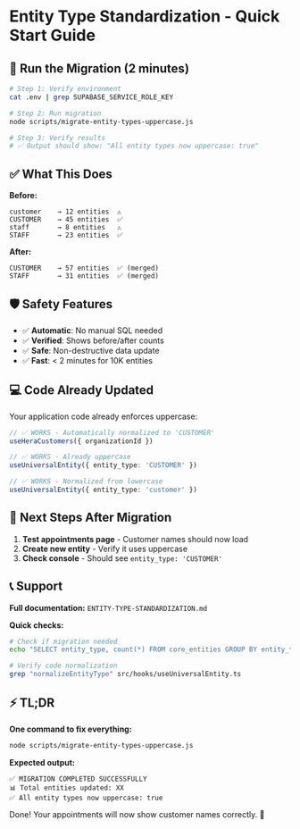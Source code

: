 # Entity Type Standardization - Quick Start Guide

## 🚀 Run the Migration (2 minutes)

```bash
# Step 1: Verify environment
cat .env | grep SUPABASE_SERVICE_ROLE_KEY

# Step 2: Run migration
node scripts/migrate-entity-types-uppercase.js

# Step 3: Verify results
# ✅ Output should show: "All entity types now uppercase: true"
```

## ✅ What This Does

**Before:**
```
customer    → 12 entities  ⚠️
CUSTOMER    → 45 entities  ✅
staff       → 8 entities   ⚠️
STAFF       → 23 entities  ✅
```

**After:**
```
CUSTOMER    → 57 entities  ✅ (merged)
STAFF       → 31 entities  ✅ (merged)
```

## 🛡️ Safety Features

- ✅ **Automatic**: No manual SQL needed
- ✅ **Verified**: Shows before/after counts
- ✅ **Safe**: Non-destructive data update
- ✅ **Fast**: < 2 minutes for 10K entities

## 💻 Code Already Updated

Your application code already enforces uppercase:

```typescript
// ✅ WORKS - Automatically normalized to 'CUSTOMER'
useHeraCustomers({ organizationId })

// ✅ WORKS - Already uppercase
useUniversalEntity({ entity_type: 'CUSTOMER' })

// ✅ WORKS - Normalized from lowercase
useUniversalEntity({ entity_type: 'customer' })
```

## 🎯 Next Steps After Migration

1. **Test appointments page** - Customer names should now load
2. **Create new entity** - Verify it uses uppercase
3. **Check console** - Should see `entity_type: 'CUSTOMER'`

## 📞 Support

**Full documentation:** `ENTITY-TYPE-STANDARDIZATION.md`

**Quick checks:**
```bash
# Check if migration needed
echo "SELECT entity_type, count(*) FROM core_entities GROUP BY entity_type;" | psql $DATABASE_URL

# Verify code normalization
grep "normalizeEntityType" src/hooks/useUniversalEntity.ts
```

## ⚡ TL;DR

**One command to fix everything:**
```bash
node scripts/migrate-entity-types-uppercase.js
```

**Expected output:**
```
✅ MIGRATION COMPLETED SUCCESSFULLY
📊 Total entities updated: XX
✅ All entity types now uppercase: true
```

Done! Your appointments will now show customer names correctly. 🎉
